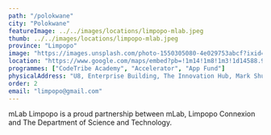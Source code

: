 ```yaml
---
path: "/polokwane"
city: "Polokwane"
featureImage: ../../images/locations/limpopo-mlab.jpeg
thumb: ../../images/locations/limpopo-mlab.jpeg
province: "Limpopo"
image: "https://images.unsplash.com/photo-1550305080-4e029753abcf?ixid=MXwxMjA3fDB8MHxwaG90by1wYWdlfHx8fGVufDB8fHw%3D&ixlib=rb-1.2.1&auto=format&fit=crop&w=1351&q=80"
location: "https://www.google.com/maps/embed?pb=!1m14!1m8!1m3!1d14588.935269198646!2d29.4577354!3d-23.9167731!3m2!1i1024!2i768!4f13.1!3m3!1m2!1s0x0%3A0xef213f659d800228!2smLab%20Limpopo!5e0!3m2!1sen!2sza!4v1620139900698!5m2!1sen!2sza"
programmes: ["CodeTribe Academy", "Accelerator", "App Fund"]
physicalAddress: "U8, Enterprise Building, The Innovation Hub, Mark Shuttleworth Street, Tshwane Pretoria, South Africa, 0087"
order: 2
email: "limpopo@gmail.com"
---
```


mLab Limpopo is a proud partnership between mLab, Limpopo Connexion and The Department of Science and Technology.